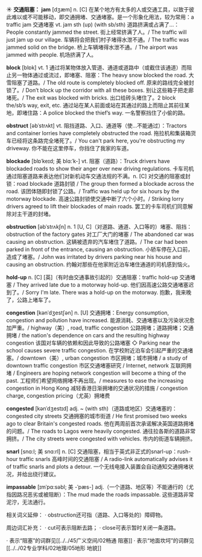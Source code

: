 ☀ <span class="category">**交通阻塞：**</span>
<span class="vocabulary">**jam**</span> [dӡæm] 
<span class="definition">n. [C] 在某个地方有太多的人或交通工具，以致于彼此难以或不可能移动，即交通拥堵、交通堵塞。是一个形象化用法，较为常用：</span>a traffic jam 交通堵塞 <span class="definition">vt. jam sth (up) (with sb/sth) 道路挤满或占满了…：</span>People constantly jammed the street. 街上经常挤满了人。/ The traffic will just jam up our village. 车辆将会把我们村子堵得水泄不通。/ The traffic was jammed solid on the bridge. 桥上车辆堵得水泄不通。/ The airport was jammed with people. 机场挤满了人。

<span class="vocabulary">**block**</span> [blɒk] 
<span class="definition">vt. 1 通过将某物体放入管道、通道或道路中（或截住该通道）而阻止另一物体通过或流过，即堵塞、阻塞：</span>The heavy snow blocked the road. 大雪阻塞了道路。/ The old route is completely blocked off. 原来的路线完全被封锁了。/ Don’t block up the corridor with all these boxes. 别让这些箱子把走廊堵死。/ The exit was blocked with bricks. 出口给砖头堵住了。<span class="definition">2 block the/sb’s way, exit, etc. 通过站在某人前面或站在其通过的路上而阻止其前往某地，即堵住路：</span>A police blocked the thief’s way. 一名警察挡住了小偷的路。

<span class="vocabulary">**obstruct**</span> [əbˈstrʌkt] 
<span class="definition">vt. 阻挡道路、入口、通道等（使…不能通过）：</span>Tractors and container lorries have completely obstructed the road. 拖拉机和集装箱货车已经将这条路完全堵死了。/ You can't park here, you're obstructing my driveway. 你不能在这里停车，你挡住了我家的车道。
           
<span class="vocabulary">**blockade**</span> [blɒˈkeɪd; 美 blɑ:ˈk-]
<span class="definition">vt. 阻塞（道路）：</span>Truck drivers have blockaded roads to show their anger over new driving regulations. 卡车司机通过阻塞道路来表达他们对新机动车交通法规的不满。<span class="definition">n. [C] 对交通的阻塞或封锁：</span>road blockade 道路封锁 / The group then formed a blockade across the road. 该团体随即封锁了公路。/ Traffic was held up for six hours by the motorway blockade. 高速公路封锁使交通中断了六个小时。/ Striking lorry drivers agreed to lift their blockades of main roads. 罢工的卡车司机们同意解除对主干道的封堵。
        
<span class="vocabulary">**obstruction**</span> [əbˈstrʌkʃn]
<span class="definition">n. 1 [U, C]（对道路、通道、入口等的）堵塞、阻挡：</span>obstruction of the factory gates 对工厂大门的堵塞 / The abandoned car was causing an obstruction. 这辆被遗弃的汽车堵住了道路。/ The car had been parked in front of the entrance, causing an obstruction. 小轿车停在入口前，造成了堵塞。/ John was irritated by drivers parking near his house and causing an obstruction. 约翰对那些在他家附近泊车堵住通道的司机感到恼火。

<span class="vocabulary">**hold-up**</span>
<span class="definition">n. [C] [英]（有时由交通事故引起的）交通阻塞：</span>traffic hold-up 交通堵塞 / They arrived late due to a motorway hold-up. 他们因高速公路交通堵塞迟到了。/ Sorry I'm late. There was a hold-up on the motorway. 抱歉，我来晚了，公路上堵车了。           

<span class="vocabulary">**congestion**</span> [kənˈdʒestʃən]
<span class="definition">n. [U] 交通拥堵：</span>Energy consumption, congestion and pollution have increased. 能源消耗、交通堵塞以及污染状况愈加严重。/ highway（美）, road, traffic congestion 公路拥堵；道路拥堵；交通拥堵 / the nation's dependence on cars and the resulting highway congestion 该国对车辆的依赖和因此导致的公路堵塞 ◇ Parking near the school causes severe traffic congestion. 在学校附近泊车会引起严重的交通堵塞。/ downtown（美）, urban congestion 市区拥堵；城市拥堵 / a study of downtown traffic congestion 市区交通堵塞研究 / Internet, network 互联网拥堵 / Engineers are hoping network congestion will become a thing of the past. 工程师们希望网络拥堵不再出现。/ measures to ease the increasing congestion in Hong Kong 减轻香港日渐拥堵的交通状况的措施 / congestion charge, congestion pricing（尤英）拥堵费           
           
<span class="vocabulary">**congested**</span> [kənˈdʒestɪd]
<span class="definition">adj. ~ (with sth)（道路或地区）交通堵塞的：</span>congested city streets 交通拥塞的城市街道 / He first promised two weeks ago to clear Britain's congested roads. 他在两周前首次承诺解决英国道路拥堵的问题。/ The roads to Lagos were heavily congested. 通往拉各斯的道路非常拥挤。/ The city streets were congested with vehicles. 市内的街道车辆拥挤。

<span class="vocabulary">**snarl**</span> [snɑ:l; 美 snɑ:rl]
<span class="definition">n. [C] 交通阻塞，相当于英式非正式的snarl-up：</span>rush-hour traffic snarls 高峰时间的交通阻塞 / A radio-link automatically advises it of traffic snarls and plots a detour. 一个无线电接入装置会自动通知交通拥堵状况，并给出绕行建议。
         
<span class="vocabulary">**impassable**</span> [ɪmˈpɑ:səbl; 美 -ˈpæs-]
<span class="definition">adj.（一个道路、地区等）不能通行的（尤指因路况恶劣或被阻断）：</span>The mud made the roads impassable. 这些道路非常泥泞，无法通行。

相关词义延伸：
· obstruction还可指（道路、入口等处的）障碍物。

周边词汇补充：
· cut可表示阻断去路；
· close可表示暂时关闭一条道路。

· 表示“阻塞”的词群见[[../../45广义空间/02畅通 阻塞]]
· 表示“地面坎坷”的词群见[[../../02专业学科/02地理/05地形 地貌]]
